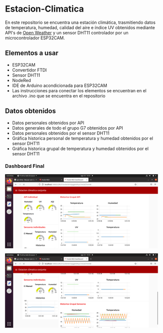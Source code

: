 # Estacion-Climatica
En este repositorio se encuentra una estación climática, trasmitiendo datos de temperatura, humedad, calidad del aire e índice UV obtenidos mediante API's de [Open Weather](https://api.openweathermap.org/data/2.5/onecall?lat=19.250851&lon=-99.119540&exclude=hourly,daily&appid=49d96079a1ab9d096c11133f9625d3bd8&units=metric) y un sensor DHT11 controlador por un microcontrolador ESP32CAM.

## Elementos a usar
- ESP32CAM
- Convertidor FTDI
- Sensor DHT11
- NodeRed
- IDE de Arduino acondicionada para ESP32CAM
- Las instrucciones para conectar los elementos se encuentran en el archivo .ino que se encuentra en el repositorio


## Datos obtenidos
- Datos personales obtenidos por API
- Datos generales de todo el grupo G7 obtenidos por API
- Datos personales obtenidos por el sensor DHT11
- Gráfica historica personal de temperatura y humedad obtenidos por el sensor DHT11
- Gráfica historica grupal de temperatura y humedad obtenidos por el sensor DHT11

### Dashboard Final

![](https://github.com/ManuSV16/Estacion-Climatica/blob/main/Imagenes/Screenshot%20from%202022-08-23%2013-51-33.png)

![](https://github.com/ManuSV16/Estacion-Climatica/blob/main/Imagenes/Screenshot%20from%202022-08-23%2013-51-41.png)

